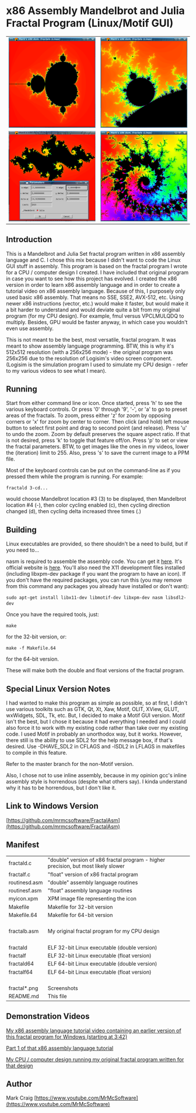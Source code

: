 x86 Assembly Mandelbrot and Julia Fractal Program (Linux/Motif GUI)
==================================================================

<table>
<tr><td><img src="fractal1.png" width=396></td><td><img src="fractal2.png" width=396></td></tr>
<tr><td><img src="fractal3.png" width=396></td><td><img src="fractal4.png" width=396></td></tr>
</table>
 
## Introduction

This is a Mandelbrot and Julia Set fractal program written in x86 assembly
language and C.  I chose this mix because I didn't want to code the Linux
GUI stuff in assembly.  This program is based on the fractal program I wrote
for a CPU / computer design I created.  I have included that original program
in case you want to see how this project has evolved.  I created the x86 version
in order to learn x86 assembly language and in order to create a tutorial video
on x86 assembly language.  Because of this, I purposely only used basic x86
assembly.  That means no SSE, SSE2, AVX-512, etc.  Using newer x86 instructions
(vector, etc.) would make it faster, but would make it a bit harder to
understand and would deviate quite a bit from my original program (for my CPU
design).  For example, fmul versus VPCLMULQDQ to multiply.  Besides, GPU would
be faster anyway, in which case you wouldn't even use assembly.

This is not meant to be the best, most versatile, fractal program.  It was
meant to show assembly language programming.  BTW, this is why it's 512x512
resolution (with a 256x256 mode) - the original program was 256x256 due to the
resolution of Logisim's video screen component.  (Logisim is the simulation
program I used to simulate my CPU design - refer to my various videos to see
what I mean).

## Running

Start from either command line or icon.
Once started, press 'h' to see the various keyboard controls.  Or press
'0' through '9', '-', or 'a' to go to preset areas of the fractals.  To zoom,
press either 'z' for zoom by opposing corners or 'x' for zoom by center to
corner.  Then click (and hold) left mouse button to select first point and
drag to second point (and release).  Press 'u' to undo the zoom.  Zoom by
default preserves the square aspect ratio.  If that is not desired, press 'k'
to toggle that feature off/on.  Press 'p' to set or view the fractal
parameters.  BTW, to get images like the ones in my videos, lower the
(iteration) limit to 255.  Also, press 's' to save the current image to a
PPM file.

Most of the keyboard controls can be put on the command-line as if you pressed
them while the program is running.  For example:

    fractald 3-cd...

would choose Mandelbrot location #3 (3) to be displayed, then Mandelbrot
location #4 (-), then color cycling enabled (c), then cycling direction
changed (d), then cycling delta increased three times (.)

## Building

Linux executables are provided, so there shouldn't be a need to build, but if
you need to...

nasm is required to assemble the assembly code.  You can get it
[here](https://github.com/netwide-assembler/nasm).  It's official website is
[here](https://www.nasm.us).  You'll also need the X11 development files
installed (including libxpm-dev package if you want the program to have an
icon).  If you don't have the required packages, you can run this (you may
remove from this command any packages you already have installed or don't
want):

    sudo apt-get install libx11-dev libmotif-dev libxpm-dev nasm libsdl2-dev

Once you have the required tools, just:

    make

for the 32-bit version, or:

    make -f Makefile.64

for the 64-bit version.

These will make both the double and float versions of the fractal program.

## Special Linux Version Notes

I had wanted to make this program as simple as possible, so at first, I didn't
use various toolkits such as GTK, Qt, Xt, Xaw, Motif, OLIT, XView, GLUT,
wxWidgets, SDL, Tk, etc.  But, I decided to make a Motif GUI version.  Motif
isn't the best, but I chose it because it had everything I needed and I could
also force it to work with my existing code rather than take over my existing
code.  I used Motif in probably an unorthodox way, but it works.  However,
there still is the ability to use SDL2 for the help message box, if that's
desired.  Use -DHAVE_SDL2 in CFLAGS and -lSDL2 in LFLAGS in makefiles
to compile in this feature.

Refer to the master branch for the non-Motif version.

Also, I chose not to use inline assembly, because in my opinion gcc's inline
assembly style is horrendous (despite what others say).  I kinda understand
why it has to be horrendous, but I don't like it.

## Link to Windows Version

[https://github.com/mrmcsoftware/FractalAsm](https://github.com/mrmcsoftware/FractalAsm)

## Manifest

<table>
<tr><td>fractald.c</td><td>"double" version of x86 fractal program - higher precision, but most likely slower</td></tr>
<tr><td>fractalf.c</td><td>"float" version of x86 fractal program</td></tr>
<tr><td>routinesd.asm</td><td>"double" assembly language routines</td></tr>
<tr><td>routinesf.asm</td><td>"float" assembly language routines</td></tr>
<tr><td>myicon.xpm</td><td>XPM image file representing the icon</td></tr>
<tr><td>Makefile</td><td>Makefile for 32-bit version</td></tr>
<tr><td>Makefile.64</td><td>Makefile for 64-bit version</td></tr>
<tr><td>&nbsp;</td><td>&nbsp;</td></tr>
<tr><td>fractalb.asm</td><td>My original fractal program for my CPU design</td></tr>
<tr><td>&nbsp;</td><td>&nbsp;</td></tr>
<tr><td>fractald</td><td>ELF 32-bit Linux executable (double version)</td></tr>
<tr><td>fractalf</td><td>ELF 32-bit Linux executable (float version)</td></tr>
<tr><td>fractald64</td><td>ELF 64-bit Linux executable (double version)</td></tr>
<tr><td>fractalf64</td><td>ELF 64-bit Linux executable (float version)</td></tr>
<tr><td>&nbsp;</td><td>&nbsp;</td></tr>
<tr><td>fractal*.png</td><td>Screenshots</td></tr>
<tr><td>README.md</td><td>This file</td></tr>
</table>

## Demonstration Videos

[My x86 assembly language tutorial video containing an earlier version of this fractal program for Windows (starting at 3:42)](https://www.youtube.com/watch?v=KgPVx_kfBik)

[Part 1 of that x86 assembly language tutorial](https://www.youtube.com/watch?v=2i935mP6hUM)

[My CPU / computer design running my original fractal program written for that design](https://www.youtube.com/watch?v=ygf0aa1r3NY)

## Author

Mark Craig
[https://www.youtube.com/MrMcSoftware](https://www.youtube.com/MrMcSoftware)
